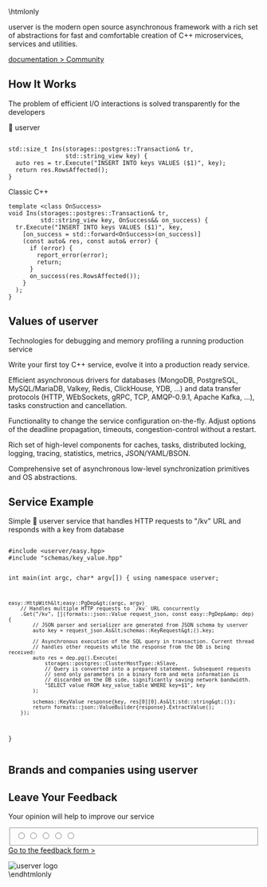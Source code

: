 \htmlonly

<link rel="stylesheet" href="landing.css" />
    <main class="main">
      <section class="section info">
        <div class="info__block container">
          <div class="info__header">
            <div class="info__title"></div>
            <a
              href="de/d6a/md_en_2index.html"
              class="info__logo"
              title="Сlick on me to go to the documentation 😉"
              id="landing_logo_id"
            ></a>
          </div>
          <p class="info__paragraph paragraph mt">
            <span class="userver__title userver__title_p">userver</span> is the
            modern open source asynchronous framework with a rich set of
            abstractions for fast and comfortable creation of C++ microservices,
            services and utilities.
          </p>
          <div class="info__buttons mt">
            <a
              class="button"
              title="Go to the documentation"
              href="de/d6a/md_en_2index.html"
            >
              documentation
            </a>
            <a
              class="button button_outline generic_tg_link"
              title="Go to the userver Telegram"
              href="https://t.me/userver_en"
            >
              > Community
            </a>
          </div>
        </div>
      </section>
      <section class="section how container">
        <h2>How It Works</h2>
        <p class="how__info paragraph">
          The problem of efficient I/O interactions is solved transparently for
          the developers
        </p>
        <div class="how__codeblocks mt">
          <div class="codeblock codeblock_userver">
            <div class="codeblock__header">
              <span class="userver__title">🐙 userver</span>
            </div>
            <pre
              class="codeblock__body"
            ><code>
std::size_t Ins(storages::postgres::Transaction& tr,
                std::string_view key) {
  auto res = tr.Execute("INSERT INTO keys VALUES ($1)", key);
  return res.RowsAffected();
}</code></pre>
          </div>
          <div
            class="codeblock codeblock_overflow codeblock_grey codeblock_cpp"
          >
            <div class="codeblock__header">Classic C++</div>
            <pre class="codeblock__body"><code>template &lt;class OnSuccess&gt;
void Ins(storages::postgres::Transaction& tr,
         std::string_view key, OnSuccess&& on_success) {
  tr.Execute("INSERT INTO keys VALUES ($1)", key,
    [on_success = std::forward&lt;OnSuccess&gt;(on_success)]
    (const auto& res, const auto& error) {
      if (error) {
        report_error(error);
        return;
      }
      on_success(res.RowsAffected());
    }
  );
}</code></pre>
          </div>
        </div>
      </section>
      <section class="section values container">
        <h2>Values of <span class="userver__title">userver</span></h2>
        <div class="values__cards mt">
          <div class="values__card">
            <span class="values__icon thumbnail thumbnail_debugging"></span>
            <p class="values__cardinfo">
              Technologies for debugging and memory profiling a running
              production service
            </p>
          </div>
          <div class="values__card">
            <span class="values__icon thumbnail thumbnail_modern"></span>
            <p class="values__cardinfo">
              Write your first toy C++ service, evolve it into a production
              ready service.
            </p>
          </div>
          <div class="values__card">
            <span class="values__icon thumbnail thumbnail_asynchronous"></span>
            <p class="values__cardinfo">
              Efficient asynchronous drivers for databases (MongoDB, PostgreSQL,
              MySQL/MariaDB, Valkey, Redis, ClickHouse, YDB, ...) and data
              transfer protocols (HTTP, WEbSockets, gRPC, TCP, AMQP-0.9.1,
              Apache Kafka, ...), tasks construction and cancellation.
            </p>
          </div>
          <div class="values__card">
            <span class="values__icon thumbnail thumbnail_plane"></span>
            <p class="values__cardinfo">
              Functionality to change the service configuration on-the-fly.
              Adjust options of the deadline propagation, timeouts,
              congestion-control without a restart.
            </p>
          </div>
          <div class="values__card">
            <span class="values__icon thumbnail thumbnail_tools"></span>
            <p class="values__cardinfo">
              Rich set of high-level components for caches, tasks, distributed
              locking, logging, tracing, statistics, metrics, JSON/YAML/BSON.
            </p>
          </div>
          <div class="values__card">
            <span class="values__icon thumbnail thumbnail_abstractions"></span>
            <p class="values__cardinfo">
              Comprehensive set of asynchronous low-level synchronization
              primitives and OS abstractions.
            </p>
          </div>
        </div>
      </section>
      <section class="section sample container">
        <h2>Service Example</h2>
        <p class="how__info paragraph">
          Simple 🐙 userver service that handles HTTP requests to "/kv" URL and responds with a key from database
        </p>
          <pre id="intro_sample" style=""><code>
#include &lt;userver/easy.hpp&gt;
#include "schemas/key_value.hpp"

int main(int argc, char* argv[]) {
    using namespace userver;

    easy::HttpWith&lt;easy::PgDep&gt;(argc, argv)
        // Handles multiple HTTP requests to `/kv` URL concurrently
        .Get("/kv", [](formats::json::Value request_json, const easy::PgDep&amp; dep) {
            // JSON parser and serializer are generated from JSON schema by userver
            auto key = request_json.As&lt;schemas::KeyRequest&gt;().key;

            // Asynchronous execution of the SQL query in transaction. Current thread
            // handles other requests while the response from the DB is being received:
            auto res = dep.pg().Execute(
                storages::postgres::ClusterHostType::kSlave,
                // Query is converted into a prepared statement. Subsequent requests
                // send only parameters in a binary form and meta information is
                // discarded on the DB side, significantly saving network bandwidth.
                "SELECT value FROM key_value_table WHERE key=$1", key
            );

            schemas::KeyValue response{key, res[0][0].As&lt;std::string&gt;()};
            return formats::json::ValueBuilder{response}.ExtractValue();
        });
}</code></pre>
      </section>
      <section class="section companies container">
        <h2>
          Brands and companies using <span class="userver__title">userver</span>
        </h2>
        <div class="companies__logos mt">
          <span class="logo logo_uber" title="Uber Russia"></span>
          <span class="logo logo_delivery" title="Delivery club"></span>
          <span class="logo logo_matchmaker" title="Matchmaker"></span>
          <span class="logo logo_yago" title="Yandex Go"></span>
        </div>
      </section>
      <section class="section feedback">
        <div class="feedback__wrapper container">
          <div class="feedback__content">
            <h2>Leave Your Feedback</h2>
            <p class="feedback__info">
              Your opinion will help to improve our service
            </p>
            <form class="feedback__form">
              <fieldset class="feedback__stars">
                <input
                  class="feedback__star"
                  type="radio"
                  name="rating"
                  value="1"
                  aria-label="1 star"
                  required
                />
                <input
                  class="feedback__star"
                  type="radio"
                  name="rating"
                  value="2"
                  aria-label="2 star"
                  required
                />
                <input
                  class="feedback__star"
                  type="radio"
                  name="rating"
                  value="3"
                  aria-label="3 star"
                  required
                />
                <input
                  class="feedback__star"
                  type="radio"
                  name="rating"
                  value="4"
                  aria-label="4 star"
                  required
                />
                <input
                  class="feedback__star"
                  type="radio"
                  name="rating"
                  value="5"
                  aria-label="5 star"
                  required
                />
              </fieldset>
              <a
                href="https://forms.yandex.ru/u/667d482fe010db2f53e00edf/"
                target="_blank"
                class="button feedback__button"
                title="Fill out the feedback form">
                Go to the feedback form >
              </a>
            </form>
          </div>
          <img class="feedback__image" src="feedback.svg" alt="userver logo" />
        </div>
      </section>
    </main>
    <!-- Highlight codeblocks -->
    <script src="highlight.min.js"></script>
    <script>
      document.querySelectorAll(".codeblock__body").forEach((el) => {
        hljs.highlightElement(el);
      });
      document.querySelectorAll("#intro_sample").forEach((el) => {
        hljs.highlightElement(el);
      });
    </script>
    <!-- Hide some blocks on landing page -->
    <script type="text/javascript">
      document.querySelector(".header").style.display = "none";
    </script>
\endhtmlonly
